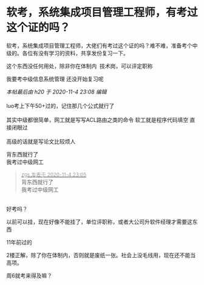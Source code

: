 # 软考，系统集成项目管理工程师，有考过这个证的吗？


软考，系统集成项目管理工程师，大佬们有考过这个证的吗？难不难，准备考个中级的。各位有没有学习的资料，共享发份复习一下。

这个东西没任何用处，除非你在体制内&nbsp;&nbsp;技术岗，可以评定职称

我要考中级信息系统管理 还没开始复习呢

<i class="pstatus"> 本帖最后由 h20 于 2020-11-4 23:08 编辑 </i><br />
<br />
luo考上下午50+过的，记住那几个公式就行了<br />
<br />
其实中级都很简单，网工就是写写ACL路由之类的命令 软工就是程序代码填空 直接闭眼过<br />
<br />
高级的话就是写论文比较烦人

背东西就行了<br />
我考过中级网工

<div class="quote"><blockquote><font size="2"><a href="https://www.hostloc.com/forum.php?mod=redirect&amp;goto=findpost&amp;pid=9404150&amp;ptid=762542" target="_blank"><font color="#999999">zgs 发表于 2020-11-4 23:05</font></a></font><br />
背东西就行了<br />
我考过中级网工</blockquote></div><br />
好考吗？

以前可以挂，现在好像不能挂了，单位评职称，或者大公司升软件经理才需要这东西

11年前过的

2楼正解，除了你在体制内，否则就是废纸一张。社会上没毛线用，现在还不能当高项。<img id="aimg_gL35h" onclick="zoom(this, this.src, 0, 0, 0)" class="zoom" src="https://cdn.jsdelivr.net/gh/hishis/forum-master/public/images/patch.gif" onmouseover="img_onmouseoverfunc(this)" onload="thumbImg(this)" border="0" alt="" />

周6就考来得及嘛？
